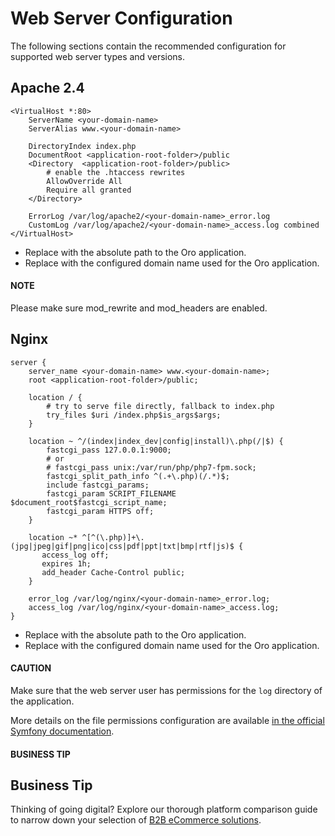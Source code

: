 <a id="installation-web-server-configuration"></a>

<a id="step-3-configure-the-webserver"></a>

# Web Server Configuration

<!-- begin_web_server_configuration -->

The following sections contain the recommended configuration for supported web server types and versions.

## Apache 2.4

```text
<VirtualHost *:80>
    ServerName <your-domain-name>
    ServerAlias www.<your-domain-name>

    DirectoryIndex index.php
    DocumentRoot <application-root-folder>/public
    <Directory  <application-root-folder>/public>
        # enable the .htaccess rewrites
        AllowOverride All
        Require all granted
    </Directory>

    ErrorLog /var/log/apache2/<your-domain-name>_error.log
    CustomLog /var/log/apache2/<your-domain-name>_access.log combined
</VirtualHost>
```

* Replace **<application-root-folder>** with the absolute path to the Oro application.
* Replace **<your-domain-name>** with the configured domain name used for the Oro application.

#### NOTE
Please make sure mod_rewrite and mod_headers are enabled.

## Nginx

```text
server {
    server_name <your-domain-name> www.<your-domain-name>;
    root <application-root-folder>/public;

    location / {
        # try to serve file directly, fallback to index.php
        try_files $uri /index.php$is_args$args;
    }

    location ~ ^/(index|index_dev|config|install)\.php(/|$) {
        fastcgi_pass 127.0.0.1:9000;
        # or
        # fastcgi_pass unix:/var/run/php/php7-fpm.sock;
        fastcgi_split_path_info ^(.+\.php)(/.*)$;
        include fastcgi_params;
        fastcgi_param SCRIPT_FILENAME $document_root$fastcgi_script_name;
        fastcgi_param HTTPS off;
    }

    location ~* ^[^(\.php)]+\.(jpg|jpeg|gif|png|ico|css|pdf|ppt|txt|bmp|rtf|js)$ {
       access_log off;
       expires 1h;
       add_header Cache-Control public;
    }

    error_log /var/log/nginx/<your-domain-name>_error.log;
    access_log /var/log/nginx/<your-domain-name>_access.log;
}
```

* Replace **<application-root-folder>** with the absolute path to the Oro application.
* Replace **<your-domain-name>** with the configured domain name used for the Oro application.

#### CAUTION
Make sure that the web server user has permissions for the `log` directory of the application.

More details on the file permissions configuration are available
<a href="https://symfony.com/doc/5.4/setup/file_permissions.html" target="_blank">in the official Symfony documentation</a>.

#### BUSINESS TIP
## Business Tip

Thinking of going digital? Explore our thorough platform comparison guide to narrow down your selection of <a href="https://oroinc.com/b2b-ecommerce/b2b-ecommerce-comparison" target="_blank">B2B eCommerce solutions</a>.

<!-- Frontend -->
